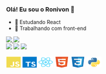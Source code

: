 ### Olá! Eu sou o Ronivon 👋

- 🌱 Estudando React
- 🔭 Trabalhando com front-end

<div>
  <a href="https://github.com/RonivonMatos">
  <img height="180em" src="https://github-readme-stats.vercel.app/api?username=RonivonMatos&show_icons=true&theme=gotham&include_all_commits=true&count_private=true"/>
  <img height="180em" src="https://github-readme-stats.vercel.app/api/top-langs/?username=RonivonMatos&layout=compact&langs_count=7&theme=gotham"/>
</div>
  <div> 
  <a href = "mailto:ronivon.tiean@gmail.com" target="_blank"><img src="https://img.shields.io/badge/-Gmail-%23333?style=for-the-badge&logo=gmail&logoColor=white"/></a>
  <a href="https://www.linkedin.com/in/ronivon-pinheiro-6574a9177/" target="_blank"><img src="https://img.shields.io/badge/-LinkedIn-%230077B5?style=for-the-badge&logo=linkedin&logoColor=white"/></a>
    <a href="https://wa.me/557998996675" target="_blank" rel="noopener"><img src="https://img.shields.io/badge/WhatsApp-25D366?style=for-the-badge&logo=whatsapp&logoColor=white"></a>
</div>
<div style="display: inline_block"><br>
  <img align="center" alt="Js" height="30" width="40" src="https://raw.githubusercontent.com/devicons/devicon/master/icons/javascript/javascript-plain.svg">
  <img align="center" alt="Ts" height="30" width="40" src="https://raw.githubusercontent.com/devicons/devicon/master/icons/typescript/typescript-plain.svg">
  <img align="center" alt="React" height="30" width="40" src="https://raw.githubusercontent.com/devicons/devicon/master/icons/react/react-original.svg">
  <img align="center" alt="HTML" height="30" width="40" src="https://raw.githubusercontent.com/devicons/devicon/master/icons/html5/html5-original.svg">
  <img align="center" alt="CSS" height="30" width="40" src="https://raw.githubusercontent.com/devicons/devicon/master/icons/css3/css3-original.svg">
  <img align="center" alt="Python" height="30" width="40" src="https://raw.githubusercontent.com/devicons/devicon/master/icons/python/python-original.svg">
</div>
